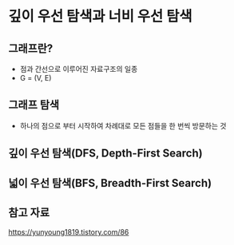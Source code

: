 # 깊이 우선 탐색과 너비 우선 탐색

## 그래프란?

- 점과 간선으로 이루어진 자료구조의 일종
- G = (V, E)

## 그래프 탐색

- 하나의 점으로 부터 시작하여 차례대로 모든 점들을 한 번씩 방문하는 것

## 깊이 우선 탐색(DFS, Depth-First Search)



## 넓이 우선 탐색(BFS, Breadth-First Search)



## 참고 자료

https://yunyoung1819.tistory.com/86
